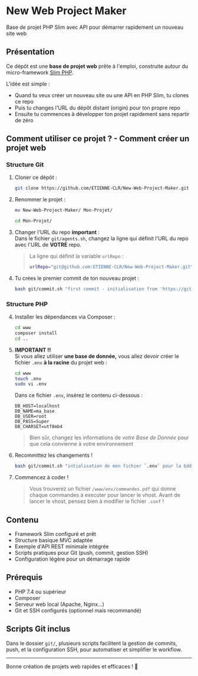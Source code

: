 # New Web Project Maker
Base de projet PHP Slim avec API pour démarrer rapidement un nouveau site web

## Présentation
Ce dépôt est une **base de projet web** prête à l'emploi, construite autour du micro-framework [Slim PHP](https://www.slimframework.com/). 

L'idée est simple :  
- Quand tu veux créer un nouveau site ou une API en PHP Slim, tu clones ce repo
- Puis tu changes l'URL du dépôt distant (origin) pour ton propre repo
- Ensuite tu commences à développer ton projet rapidement sans repartir de zéro

## Comment utiliser ce projet ? - Comment créer un projet web
### Structure Git
1. Cloner ce dépôt :
    ```bash
    git clone https://github.com/ETIENNE-CLR/New-Web-Project-Maker.git
    ```

2. Renommer le projet :
    ```bash
    mv New-Web-Project-Maker/ Mon-Projet/
    ```
    ```bash
    cd Mon-Projet/
    ```

2. Changer l'URL du repo **important** :<br>
    Dans le fichier `git/agents.sh`, changez la ligne qui définit l'URL du repo avec l'URL de **VOTRE** repo.
    > La ligne qui définit la variable `urlRepo` :
    > ```bash
    > urlRepo="git@github.com:ETIENNE-CLR/New-Web-Project-Maker.git"
    > ```

3. Tu crées le premier commit de ton nouveau projet :
    ```bash
    bash git/commit.sh "first commit - initialisation from 'https://github.com/ETIENNE-CLR/New-Web-Project-Maker.git'"
    ```

### Structure PHP
4. Installer les dépendances via Composer :
    ```bash
    cd www
    composer install
    cd ..
    ```
5. **IMPORTANT !!**<br>
    Si vous allez utiliser **une base de donnée,** vous allez devoir créer le fichier `.env` **à la racine** du projet web :
    ```bash
    cd www
    touch .env
    sudo vi .env
    ```
    Dans ce fichier `.env`, insérez le contenu ci-dessous :
    ```env
    DB_HOST=localhost
    DB_NAME=ma_base
    DB_USER=root
    DB_PASS=Super
    DB_CHARSET=utf8mb4
    ```
    > Bien sûr, changez les informations de *votre Base de Donnée* pour que cela convienne à votre environnement

6. Recommittez les changements !
    ```bash
    bash git/commit.sh "intialisation de mon fichier `.env` pour la bdd"
    ```


7. Commencez à coder !
    > Vous trouverez un fichier `/www/env/commandes.pdf` qui donne chaque commandes à executer pour lancer le vhost.
    > Avant de lancer le vhost, pensez bien à modifier le fichier `.conf` !

## Contenu
- Framework Slim configuré et prêt  
- Structure basique MVC adaptée  
- Exemple d'API REST minimale intégrée  
- Scripts pratiques pour Git (push, commit, gestion SSH)  
- Configuration légère pour un démarrage rapide 

## Prérequis
* PHP 7.4 ou supérieur
* Composer
* Serveur web local (Apache, Nginx...)
* Git et SSH configurés (optionnel mais recommandé)

## Scripts Git inclus
Dans le dossier `git/`, plusieurs scripts facilitent la gestion de commits, push, et la configuration SSH, pour automatiser et simplifier le workflow.

--- 

Bonne création de projets web rapides et efficaces ! 🚀
